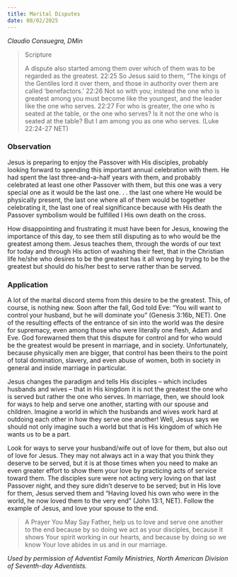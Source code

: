 ```yaml
---
title: Marital Disputes
date: 08/02/2025
---
```


_Claudio Consuegra, DMin_

> <p>Scripture</p>
> A dispute also started among them over which of them was to be regarded as the greatest. 22:25 So Jesus said to them, “The kings of the Gentiles lord it over them, and those in authority over them are called ‘benefactors.’ 22:26 Not so with you; instead the one who is greatest among you must become like the youngest, and the leader like the one who serves. 22:27 For who is greater, the one who is seated at the table, or the one who serves? Is it not the one who is seated at the table? But I am among you as one who serves. (Luke 22:24-27 NET)

### Observation

Jesus is preparing to enjoy the Passover with His disciples, probably looking forward to spending this important annual celebration with them. He had spent the last three-and-a-half years with them, and probably celebrated at least one other Passover with them, but this one was a very special one as it would be the last one. . . the last one where He would be physically present, the last one where all of them would be together celebrating it, the last one of real significance because with His death the Passover symbolism would be fulfilled I His own death on the cross.

How disappointing and frustrating it must have been for Jesus, knowing the importance of this day, to see them still disputing as to who would be the greatest among them. Jesus teaches them, through the words of our text for today and through His action of washing their feet, that in the Christian life he/she who desires to be the greatest has it all wrong by trying to be the greatest but should do his/her best to serve rather than be served.

### Application

A lot of the marital discord stems from this desire to be the greatest. This, of course, is nothing new. Soon after the fall, God told Eve: “You will want to control your husband, but he will dominate you” (Genesis 3:16b, NET). One of the resulting effects of the entrance of sin into the world was the desire for supremacy, even among those who were literally one flesh, Adam and Eve. God forewarned them that this dispute for control and for who would be the greatest would be present in marriage, and in society. Unfortunately, because physically men are bigger, that control has been theirs to the point of total domination, slavery, and even abuse of women, both in society in general and inside marriage in particular.

Jesus changes the paradigm and tells His disciples – which includes husbands and wives – that in His kingdom it is not the greatest the one who is served but rather the one who serves. In marriage, then, we should look for ways to help and serve one another, starting with our spouse and children. Imagine a world in which the husbands and wives work hard at outdoing each other in how they serve one another! Well, Jesus says we should not only imagine such a world but that is His kingdom of which He wants us to be a part.

Look for ways to serve your husband/wife out of love for them, but also out of love for Jesus. They may not always act in a way that you think they deserve to be served, but it is at those times when you need to make an even greater effort to show them your love by practicing acts of service toward them. The disciples sure were not acting very loving on that last Passover night, and they sure didn’t deserve to be served; but in His love for them, Jesus served them and “Having loved his own who were in the world, he now loved them to the very end” (John 13:1, NET). Follow the example of Jesus, and love your spouse to the end.

> <callout>A Prayer You May Say</callout>
> Father, help us to love and serve one another to the end because by so doing we act as your disciples, because it shows Your spirit working in our hearts, and because by doing so we know Your love abides in us and in our marriage.

_Used by permission of Adventist Family Ministries, North American Division of Seventh-day Adventists._